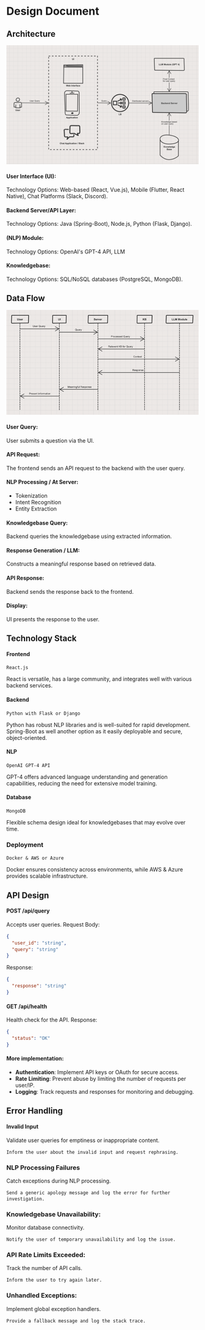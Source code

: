 # Design Document

## Architecture
![img.png](architecture.png)

#### **User Interface (UI):**
Technology Options: Web-based (React, Vue.js), Mobile (Flutter, React Native), Chat Platforms (Slack, Discord).

#### **Backend Server/API Layer:**
Technology Options: Java (Spring-Boot), Node.js, Python (Flask, Django).

#### **(NLP) Module:**
Technology Options: OpenAI's GPT-4 API, LLM

#### **Knowledgebase:**
Technology Options: SQL/NoSQL databases (PostgreSQL, MongoDB).

## Data Flow
![img_2.png](data_flow.png)

#### **User Query**: 
User submits a question via the UI.

#### **API Request**: 
The frontend sends an API request to the backend with the user query.

#### **NLP Processing / At Server**:
- Tokenization
- Intent Recognition
- Entity Extraction

#### **Knowledgebase Query**: 
Backend queries the knowledgebase using extracted information.

#### **Response Generation / LLM**: 
Constructs a meaningful response based on retrieved data.

#### **API Response**: 
Backend sends the response back to the frontend.

#### **Display**: 
UI presents the response to the user.

## Technology Stack
#### Frontend
```
React.js
```
React is versatile, has a large community, and integrates well with various backend services.

#### Backend
```
Python with Flask or Django
```
Python has robust NLP libraries and is well-suited for rapid development. Spring-Boot as well another option as it easily deployable and secure, object-oriented. 

#### NLP 
```
OpenAI GPT-4 API
```
GPT-4 offers advanced language understanding and generation capabilities, reducing the need for extensive model training.

#### Database
```
MongoDB
```
Flexible schema design ideal for knowledgebases that may evolve over time.

### Deployment
```
Docker & AWS or Azure
```
Docker ensures consistency across environments, while AWS & Azure provides scalable infrastructure.

## API Design

####  POST /api/query
Accepts user queries.
Request Body:
```json
{
  "user_id": "string",
  "query": "string"
}
```
Response:
```json
{
  "response": "string"
}
```

#### GET /api/health
Health check for the API.
Response:
```json
{
  "status": "OK"
}
```

#### More implementation:
- **Authentication**: Implement API keys or OAuth for secure access.
- **Rate Limiting**: Prevent abuse by limiting the number of requests per user/IP.
- **Logging**: Track requests and responses for monitoring and debugging.

## Error Handling

#### Invalid Input
Validate user queries for emptiness or inappropriate content.
```
Inform the user about the invalid input and request rephrasing.
```

### NLP Processing Failures
Catch exceptions during NLP processing.
```
Send a generic apology message and log the error for further investigation.
```

### Knowledgebase Unavailability:
Monitor database connectivity.
```
Notify the user of temporary unavailability and log the issue.
```

### API Rate Limits Exceeded:
Track the number of API calls.
```
Inform the user to try again later.
```

### Unhandled Exceptions:
Implement global exception handlers.
```
Provide a fallback message and log the stack trace.
```